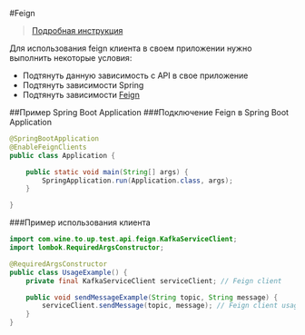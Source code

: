 #Feign
>[Подробная инструкция](https://cloud.spring.io/spring-cloud-netflix/multi/multi_spring-cloud-feign.html)

Для использования feign клиента в своем приложении нужно выполнить некоторые условия:
- Подтянуть данную зависимость с API в свое приложение
- Подтянуть зависимости Spring
- Подтянуть зависимости [Feign](https://mvnrepository.com/artifact/org.springframework.cloud/spring-cloud-starter-feign) 

##Пример Spring Boot Application
###Подключение Feign в Spring Boot Application 
```java
@SpringBootApplication
@EnableFeignClients
public class Application {

    public static void main(String[] args) {
        SpringApplication.run(Application.class, args);
    }

}
```
###Пример использования клиента
```java
import com.wine.to.up.test.api.feign.KafkaServiceClient;
import lombok.RequiredArgsConstructor;

@RequiredArgsConstructor
public class UsageExample() {
    private final KafkaServiceClient serviceClient; // Feign client

    public void sendMessageExample(String topic, String message) {
        serviceClient.sendMessage(topic, message); // Feign client usage
    }
}
```